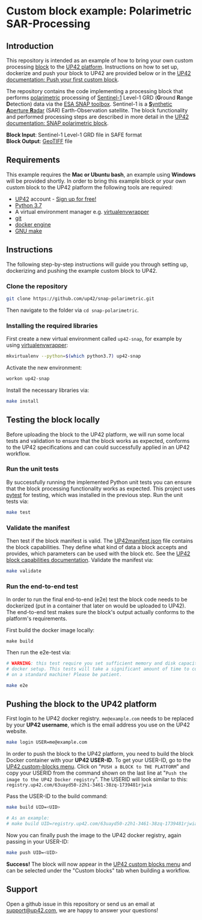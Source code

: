 # Custom block example: Polarimetric SAR-Processing
## Introduction

This repository is intended as an example of how to bring your own custom processing
[block](https://docs.up42.com/getting-started/core-concepts.html#blocks) to the [UP42 platform](https://up42.com). 
Instructions on how to set up, dockerize and push your block to UP42 are provided below or in the 
[UP42 documentation: Push your first custom block](https://docs.up42.com/getting-started/first-custom-block.html#).

The repository contains the code implementing a processing block that performs 
[polarimetric](https://en.wikipedia.org/wiki/Polarimetry) processing of 
[Sentinel-1](https://earth.esa.int/web/guest/missions/esa-operational-eo-missions/sentinel-1) Level-1 GRD 
(**G**round **R**ange **D**etection) data via the [ESA SNAP toolbox](http://step.esa.int/main/toolboxes/snap/). 
Sentinel-1 is a [**S**ynthetic **A**perture **R**adar](https://www.sandia.gov/radar/what_is_sar/index.html) (SAR) 
Earth-Observation satellite. The block functionality and performed processing steps are described in more detail in 
the [UP42 documentation: SNAP polarimetric block](https://docs.up42.com/up42-blocks/processing/snap-polarimetric.html).

**Block Input**: Sentinel-1 Level-1 GRD file in SAFE format   
**Block Output**: [GeoTIFF](https://en.wikipedia.org/wiki/GeoTIFF) file


## Requirements

This example requires the **Mac or Ubuntu bash**, an example using **Windows** will be provided shortly.
In order to bring this example block or your own custom block to the UP42 platform the following tools are required:


 - [UP42](https://up42.com) account -  [Sign up for free!]((https://up42.com))
 - [Python 3.7](https://python.org/downloads)
 - A virtual environment manager e.g. [virtualenvwrapper](https://virtualenvwrapper.readthedocs.io/en/latest/)
 - [git](https://git-scm.com/)
 - [docker engine](https://docs.docker.com/engine/)
 - [GNU make](https://www.gnu.org/software/make/)
 
 
## Instructions

The following step-by-step instructions will guide you through setting up, dockerizing and pushing the example custom 
block to UP42.

### Clone the repository

```bash
git clone https://github.com/up42/snap-polarimetric.git
```

Then navigate to the folder via `cd snap-polarimetric`.

### Installing the required libraries

First create a new virtual environment called `up42-snap`, for example by using 
[virtualenvwrapper](https://virtualenvwrapper.readthedocs.io/en/latest/):

```bash
mkvirtualenv --python=$(which python3.7) up42-snap
```

Activate the new environment:

```bash
workon up42-snap
```

Install the necessary libraries via:

```bash
make install
```

## Testing the block locally

Before uploading the block to the UP42 platform, we will run some local tests and validation to ensure that the 
block works as expected, conforms to the UP42 specifications and can could successfully applied in an UP42 workflow.

### Run the unit tests

By successfully running the implemented Python unit tests you can ensure that the block processing functionality works 
as expected. This project uses [pytest](https://docs.pytest.org/en/latest/) for testing, which was installed in 
the previous step. Run the unit tests via:

```bash
make test
```

### Validate the manifest

Then test if the block manifest is valid. The 
[UP42manifest.json](https://github.com/up42/snap-polarimetric/blob/master/blocks/snap-polarimetric/UP42Manifest.json)
file contains the block capabilities. They define what kind of data a block accepts and provides, which parameters 
can be used with the block etc. See the 
[UP42 block capabilities documentation](https://docs.up42.com/reference/capabilities.html?highlight=capabilities). 
Validate the manifest via:

```bash
make validate
```

### Run the end-to-end test

In order to run the final end-to-end (e2e) test the block code needs to be dockerized (put in a container that later on
would be uploaded to UP42). The end-to-end test makes sure the block's output actually conforms to the platform's 
requirements. 

First build the docker image locally:

```
make build
```

Then run the e2e-test via:

```bash
# WARNING: this test require you set sufficient memory and disk capacity in your
# docker setup. This tests will take a significant amount of time to complete
# on a standard machine! Please be patient.

make e2e
```


## Pushing the block to the UP42 platform

First login to he UP42 docker registry. `me@example.com` needs to be replaced by your **UP42 username**, 
which is the email address you use on the UP42 website.

```bash
make login USER=me@example.com
```

In order to push the block to the UP42 platform, you need to build the block Docker container with your **UP42 USER-ID**. 
To get your USER-ID, go to the [UP42 custom-blocks menu](https://console.up42.com/custom-blocks). 
Click on "`PUSH a BLOCK to THE PLATFORM`" and copy your USERID from the command shown on the last line at 
"`Push the image to the UP42 Docker registry`". The USERID will look similar to this: 
`registry.up42.com/63uayd50-z2h1-3461-38zq-1739481rjwia`

Pass the USER-ID to the build command:

```bash
make build UID=<UID>

# As an example:
# make build UID=registry.up42.com/63uayd50-z2h1-3461-38zq-1739481rjwia
```

Now you can finally push the image to the UP42 docker registry, again passing in your USER-ID:

```bash
make push UID=<UID>
```

**Success!** The block will now appear in the [UP42 custom blocks menu](https://console.up42.com/custom-blocks/) and can
be selected under the "Custom blocks" tab when building a workflow.


## Support

Open a github issue in this repository or send us an email at [support@up42.com](mailto:support@up42.com), 
we are happy to answer your questions!
